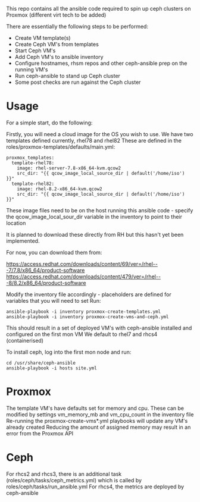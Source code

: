This repo contains all the ansible code required to spin up ceph clusters on Proxmox (different virt tech to be added)

There are essentially the following steps to be performed:
- Create VM template(s)
- Create Ceph VM's from templates
- Start Ceph VM's
- Add Ceph VM's to ansible inventory
- Configure hostnames, rhsm repos and other ceph-ansible prep on the running VM's
- Run ceph-ansible to stand up Ceph cluster
- Some post checks are run against the Ceph cluster

Usage
=====

For a simple start, do the following:

Firstly, you will need a cloud image for the OS you wish to use.  We have two templates defined currently, rhel78 and rhel82
These are defined in the roles/proxmox-templates/defaults/main.yml:
```
proxmox_templates:
  template-rhel78:
    image: rhel-server-7.8-x86_64-kvm.qcow2
    src_dir: "{{ qcow_image_local_source_dir | default('/home/iso') }}"
  template-rhel82:
    image: rhel-8.2-x86_64-kvm.qcow2
    src_dir: "{{ qcow_image_local_source_dir | default('/home/iso') }}"
```

These image files need to be on the host running this ansible code - specify the qcow_image_local_sour_dir variable in the inventory to point to their location

It is planned to download these directly from RH but this hasn't yet been implemented.

For now, you can download them from:

https://access.redhat.com/downloads/content/69/ver=/rhel---7/7.8/x86_64/product-software
https://access.redhat.com/downloads/content/479/ver=/rhel---8/8.2/x86_64/product-software


Modify the inventory file accordingly - placeholders are defined for variables that you will need to set
Run:
```
ansible-playbook -i inventory proxmox-create-templates.yml
ansible-playbook -i inventory proxmox-create-vms-and-ceph.yml
```

This should result in a set of deployed VM's with ceph-ansible installed and configured on the first mon VM
We default to rhel7 and rhcs4 (containerised)

To install ceph, log into the first mon node and run:
```
cd /usr/share/ceph-ansible
ansible-playbook -i hosts site.yml
```


Proxmox
=======

The template VM's have defaults set for memory and cpu.  These can be modified by settings vm_memory_mb and vm_cpu_count in the inventory file
Re-running the proxmox-create-vms\*.yml playbooks will update any VM's already created
Reducing the amount of assigned memory may result in an error from the Proxmox API


Ceph
====

For rhcs2 and rhcs3, there is an additional task (roles/ceph/tasks/ceph_metrics.yml) which is called by roles/ceph/tasks/run_ansible.yml
For rhcs4, the metrics are deployed by ceph-ansible
